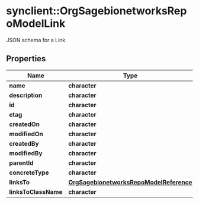 # synclient::OrgSagebionetworksRepoModelLink

JSON schema for a Link

## Properties
Name | Type | Description | Notes
------------ | ------------- | ------------- | -------------
**name** | **character** |  | [optional] 
**description** | **character** |  | [optional] 
**id** | **character** |  | [optional] 
**etag** | **character** |  | [optional] 
**createdOn** | **character** |  | [optional] 
**modifiedOn** | **character** |  | [optional] 
**createdBy** | **character** |  | [optional] 
**modifiedBy** | **character** |  | [optional] 
**parentId** | **character** |  | [optional] 
**concreteType** | **character** |  | [optional] 
**linksTo** | [**OrgSagebionetworksRepoModelReference**](org.sagebionetworks.repo.model.Reference.md) |  | [optional] 
**linksToClassName** | **character** |  | [optional] 


